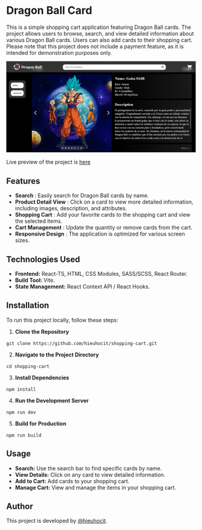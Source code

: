 # Dragon Ball Card

This is a simple shopping cart application featuring Dragon Ball cards. The project allows users to browse, search, and view detailed information about various Dragon Ball cards. Users can also add cards to their shopping cart. Please note that this project does not include a payment feature, as it is intended for demonstration purposes only.

![Dragon Ball Card Screenshot](./src/assets/images/screenshot.png)

Live preview of the project is [here](https://hieuhocit.github.io/shopping-cart/)

## Features

- **Search** : Easily search for Dragon Ball cards by name.
- **Product Detail View** : Click on a card to view more detailed information, including images, description, and attributes.
- **Shopping Cart** : Add your favorite cards to the shopping cart and view the selected items.
- **Cart Management** : Update the quantity or remove cards from the cart.
- **Responsive Design** : The application is optimized for various screen sizes.

## Technologies Used

- **Frontend:** React-TS, HTML, CSS Modules, SASS/SCSS, React Router.
- **Build Tool:** Vite.
- **State Management:** React Context API / React Hooks.

## Installation

To run this project locally, follow these steps:

1. **Clone the Repository**

```
git clone https://github.com/hieuhocit/shopping-cart.git
```

2. **Navigate to the Project Directory**

```
cd shopping-cart
```

3. **Install Dependencies**

```
npm install
```

4. **Run the Development Server**

```
npm run dev
```

5. **Build for Production**

```
npm run build
```

## Usage

- **Search:** Use the search bar to find specific cards by name.
- **View Details:** Click on any card to view detailed information.
- **Add to Cart:** Add cards to your shopping cart.
- **Manage Cart:** View and manage the items in your shopping cart.

## Author

This project is developed by [@hieuhocit](https://github.com/hieuhocit).
